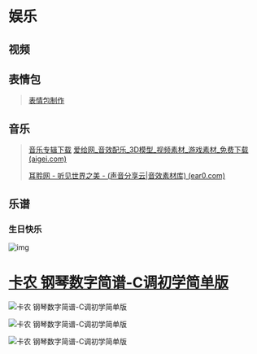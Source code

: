 # 娱乐

## 视频

## 表情包

> [表情包制作](http://gif.zhiniao.com.cn/content/634.html)

## 音乐

> [音乐专辑下载](https://downloads.khinsider.com/)
> [爱给网_音效配乐_3D模型_视频素材_游戏素材_免费下载 (aigei.com)](https://www.aigei.com/)
>
> [耳聆网 - 听见世界之美 - (声音分享云|音效素材库) (ear0.com)](https://www.ear0.com/)

## 乐谱

### 生日快乐

![img](https://iknow-pic.cdn.bcebos.com/f3d3572c11dfa9ecad95962a6fd0f703918fc150?x-bce-process%3Dimage%2Fresize%2Cm_lfit%2Cw_600%2Ch_800%2Climit_1%2Fquality%2Cq_85%2Fformat%2Cf_jpg)

# [卡农 钢琴数字简谱-C调初学简单版](https://www.xueqinji.com/2035.html)

![卡农 钢琴数字简谱-C调初学简单版](https://www.xueqinji.com/wp-content/uploads/2021/04/01j-666x1024.jpg)

![卡农 钢琴数字简谱-C调初学简单版](https://www.xueqinji.com/wp-content/uploads/2021/04/02j-666x1024.jpg)

![卡农 钢琴数字简谱-C调初学简单版](https://www.xueqinji.com/wp-content/uploads/2021/04/03j-666x1024.jpg)
